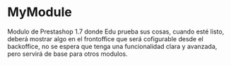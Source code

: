 # MyModule
Modulo de Prestashop 1.7 donde Edu prueba sus cosas, cuando esté listo, deberá mostrar algo en el frontoffice que será cofigurable desde el backoffice, no se espera que tenga una funcionalidad clara y avanzada, pero servirá de base para otros modulos.
